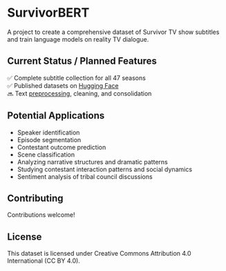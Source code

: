 # SurvivorBERT

A project to create a comprehensive dataset of Survivor TV show subtitles and train language models on reality TV dialogue.

## Current Status / Planned Features

✅ Complete subtitle collection for all 47 seasons  
✅ Published datasets on [Hugging Face](https://huggingface.co/datasets/hipml/survivor-subtitles)     
🔜 Text [preprocessing](https://huggingface.co/datasets/hipml/survivor-subtitles-cleaned), cleaning, and consolidation  

## Potential Applications

- Speaker identification
- Episode segmentation
- Contestant outcome prediction 
- Scene classification
- Analyzing narrative structures and dramatic patterns
- Studying contestant interaction patterns and social dynamics
- Sentiment analysis of tribal council discussions

## Contributing

Contributions welcome! 

## License

This dataset is licensed under Creative Commons Attribution 4.0 International (CC BY 4.0).


